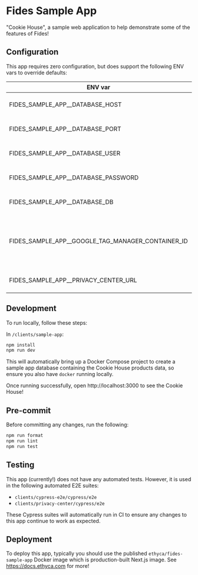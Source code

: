 # Fides Sample App

"Cookie House", a sample web application to help demonstrate some of the features of Fides!

## Configuration

This app requires zero configuration, but does support the following ENV vars to override defaults:

| ENV var | Description | Default |
|---|---|---|
| FIDES_SAMPLE_APP__DATABASE_HOST | Sample database host name | localhost |
| FIDES_SAMPLE_APP__DATABASE_PORT | Sample database port | 5432 |
| FIDES_SAMPLE_APP__DATABASE_USER | Sample database username | postgres |
| FIDES_SAMPLE_APP__DATABASE_PASSWORD | Sample database password | postgres |
| FIDES_SAMPLE_APP__DATABASE_DB | Sample database name | postgres_example |
| FIDES_SAMPLE_APP__GOOGLE_TAG_MANAGER_CONTAINER_ID | (optional) Google Tag Manager Container ID to inject, e.g. "GTM-ABCD123" | null |
| FIDES_SAMPLE_APP__PRIVACY_CENTER_URL | Fides Privacy Center URL | http://localhost:3001 |

## Development

To run locally, follow these steps:

In `/clients/sample-app`:

```bash
npm install
npm run dev
```

This will automatically bring up a Docker Compose project to create a sample app database containing the Cookie House products data, so ensure you also have `docker` running locally.

Once running successfully, open http://localhost:3000 to see the Cookie House!

## Pre-commit

Before committing any changes, run the following:

```bash
npm run format
npm run lint
npm run test
```

## Testing

This app (currently!) does not have any automated tests. However, it is used in the following automated E2E suites:
- `clients/cypress-e2e/cypress/e2e`
- `clients/privacy-center/cypress/e2e`

These Cypress suites will automatically run in CI to ensure any changes to this app continue to work as expected.

## Deployment

To deploy this app, typically you should use the published `ethyca/fides-sample-app` Docker image which is production-built Next.js image. See https://docs.ethyca.com for more!